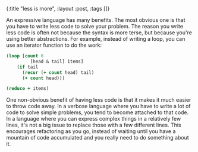 {:title "less is more", :layout :post, :tags []}

An expressive language has many benefits. The most obvious one is that you have to write less code to solve your problem. The reason you write less code is often not because the syntax is more terse, but because you're using better abstractions. For example, instead of writing a loop, you can use an iterator function to do the work:

```clojure
(loop [count 0
         [head & tail] items]
    (if tail
      (recur (+ count head) tail)
      (+ count head)))

(reduce + items)
```

One non-obvious benefit of having less code is that it makes it much easier to throw code away. In a verbose language where you have to write a lot of code to solve simple problems, you tend to become attached to that code. In a language where you can express complex things in a relatively few lines, it's not a big issue to replace those with a few different lines. This encourages refactoring as you go, instead of waiting until you have a mountain of code accumulated and you really need to do something about it.